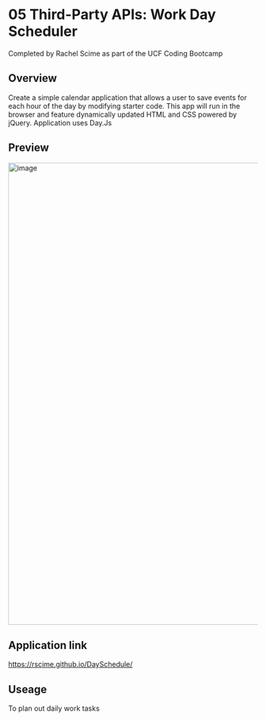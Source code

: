 # 05 Third-Party APIs: Work Day Scheduler

Completed by Rachel Scime as part of the UCF Coding Bootcamp

## Overview
Create a simple calendar application that allows a user to save events for each hour of the day by modifying starter code. This app will run in the browser and feature dynamically updated HTML and CSS powered by jQuery. Application uses Day.Js

## Preview
<img width="932" alt="image" src="https://github.com/Rscime/DaySchedule/assets/129807994/650f8cd5-caa3-4242-8d27-c419e5f34db8">

## Application link
https://rscime.github.io/DaySchedule/

## Useage
To plan out daily work tasks

